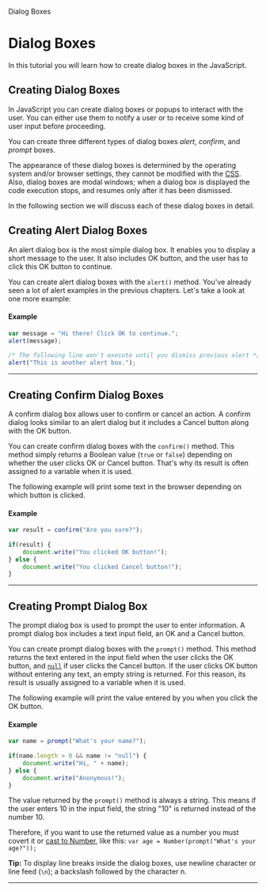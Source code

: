 Dialog Boxes

# Dialog Boxes

In this tutorial you will learn how to create dialog boxes in the JavaScript.

## Creating Dialog Boxes

In JavaScript you can create dialog boxes or popups to interact with the user. You can either use them to notify a user or to receive some kind of user input before proceeding.

You can create three different types of dialog boxes _alert_, _confirm_, and _prompt_ boxes.

The appearance of these dialog boxes is determined by the operating system and/or browser settings, they cannot be modified with the [CSS](https://www.tutorialrepublic.com/css-tutorial/). Also, dialog boxes are modal windows; when a dialog box is displayed the code execution stops, and resumes only after it has been dismissed.

In the following section we will discuss each of these dialog boxes in detail.

## Creating Alert Dialog Boxes

An alert dialog box is the most simple dialog box. It enables you to display a short message to the user. It also includes OK button, and the user has to click this OK button to continue.

You can create alert dialog boxes with the `alert()` method. You've already seen a lot of alert examples in the previous chapters. Let's take a look at one more example:

#### Example

```javascript
var message = "Hi there! Click OK to continue.";
alert(message);
 
/* The following line won't execute until you dismiss previous alert */
alert("This is another alert box.");
```

* * *

## Creating Confirm Dialog Boxes

A confirm dialog box allows user to confirm or cancel an action. A confirm dialog looks similar to an alert dialog but it includes a Cancel button along with the OK button.

You can create confirm dialog boxes with the `confirm()` method. This method simply returns a Boolean value (`true` or `false`) depending on whether the user clicks OK or Cancel button. That's why its result is often assigned to a variable when it is used.

The following example will print some text in the browser depending on which button is clicked.

#### Example

```javascript
var result = confirm("Are you sure?");
 
if(result) {
    document.write("You clicked OK button!");
} else {
    document.write("You clicked Cancel button!");
}
```

* * *

## Creating Prompt Dialog Box

The prompt dialog box is used to prompt the user to enter information. A prompt dialog box includes a text input field, an OK and a Cancel button.

You can create prompt dialog boxes with the `prompt()` method. This method returns the text entered in the input field when the user clicks the OK button, and [`null`](https://www.tutorialrepublic.com/javascript-tutorial/javascript-data-types.php#null) if user clicks the Cancel button. If the user clicks OK button without entering any text, an empty string is returned. For this reason, its result is usually assigned to a variable when it is used.

The following example will print the value entered by you when you click the OK button.

#### Example

```javascript
var name = prompt("What's your name?");
 
if(name.length > 0 && name != "null") {
    document.write("Hi, " + name);
} else {
    document.write("Anonymous!");
}
```

The value returned by the `prompt()` method is always a string. This means if the user enters 10 in the input field, the string "10" is returned instead of the number 10.

Therefore, if you want to use the returned value as a number you must covert it or [cast to Number](https://www.tutorialrepublic.com/javascript-tutorial/javascript-type-conversions.php), like this: `var age = Number(prompt("What's your age?"));`

**Tip:** To display line breaks inside the dialog boxes, use newline character or line feed (`\n`); a backslash followed by the character n.
* * *
